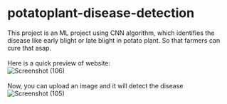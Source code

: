 # potatoplant-disease-detection
This project is an ML project using CNN algorithm, which identifies the disease like early blight or late blight in potato plant. So that farmers can cure that asap.
<br />
<br />
Here is a quick preview of website:
<br />
![Screenshot (106)](https://user-images.githubusercontent.com/69106430/208832639-13593084-39de-4954-8739-a3838552ba10.png)
<br />
<br />
Now, you can upload an image and it will detect the disease
<br />
![Screenshot (105)](https://user-images.githubusercontent.com/69106430/208832754-4d894f6c-e66c-4e59-b5fe-79426caaaf55.png)

